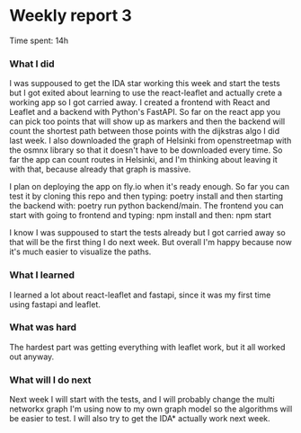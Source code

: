 # Weekly report 3

Time spent: 14h

### What I did

I was suppoused to get the IDA star working this week and start the tests but I got exited about learning to use the react-leaflet and actually crete a working 
app so I got carried away. I created a frontend with React and Leaflet and a backend with Python's FastAPI. So far on the react app you can pick too points that will
show up as markers and then the backend will count the shortest path between those points with the dijkstras algo I did last week. 
I also downloaded the graph of Helsinki from openstreetmap with the osmnx library so that it doesn't have to be downloaded every time.
So far the app can count routes in Helsinki, and I'm thinking about leaving it with that, because already that graph is massive.

I plan on deploying the app on fly.io when it's ready enough.
So far you can test it by cloning this repo and then typing: poetry install and then starting the backend with: poetry run python backend/main.
The frontend you can start with going to frontend and typing: npm install and then: npm start

I know I was suppoused to start the tests already but I got carried away so that will be the first thing I do next week.
But overall I'm happy because now it's much easier to visualize the paths.

### What I learned

I learned a lot about react-leaflet and fastapi, since it was my first time using fastapi and leaflet.

### What was hard

The hardest part was getting everything with leaflet work, but it all worked out anyway.

### What will I do next

Next week I will start with the tests, and I will probably change the multi networkx graph I'm using now to my own graph model so the algorithms will be easier to test.
I will also try to get the IDA* actually work next week.
